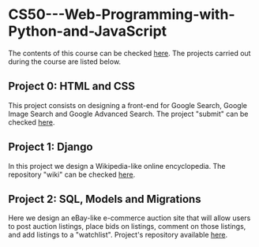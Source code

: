 # CS50---Web-Programming-with-Python-and-JavaScript

The contents of this course can be checked [here](https://www.edx.org/es/course/cs50s-web-programming-with-python-and-javascript?index=spanish_product&queryID=ecbbe4ecf969866a0efc7b6493b069a3&position=1). The projects carried out during the course are listed below.

## Project 0: HTML and CSS
This project consists on designing a front-end for Google Search, Google Image Search and Google Advanced Search. The project "submit" can be checked [here](https://github.com/AlvielD/CS50---Web-Programming-with-Python-and-JavaScript/tree/main/submit).

## Project 1: Django
In this project we design a Wikipedia-like online encyclopedia. The repository "wiki" can be checked [here](https://github.com/AlvielD/CS50---Web-Programming-with-Python-and-JavaScript/tree/main/wiki).

## Project 2: SQL, Models and Migrations
Here we design an eBay-like e-commerce auction site that will allow users to post auction listings, place bids on listings, comment on those listings, and add listings to a "watchlist". Project's repository available [here](https://github.com/AlvielD/CS50---Web-Programming-with-Python-and-JavaScript/tree/main/commerce).
